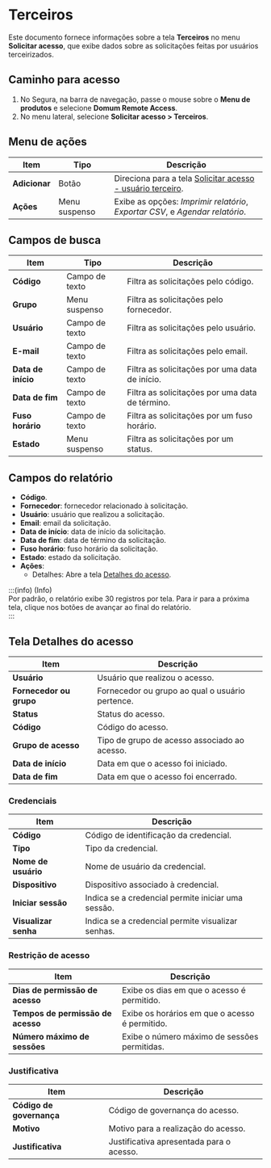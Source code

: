 # Terceiros

Este documento fornece informações sobre a tela **Terceiros** no menu **Solicitar acesso**, que exibe dados sobre as solicitações feitas por usuários terceirizados.

## Caminho para acesso

1. No Segura, na barra de navegação, passe o mouse sobre o **Menu de produtos** e selecione **Domum Remote Access**.  
2. No menu lateral, selecione **Solicitar acesso \> Terceiros**.

## Menu de ações

| Item | Tipo | Descrição |
| ----- | ----- | ----- |
| **Adicionar** | Botão | Direciona para a tela [Solicitar acesso \- usuário terceiro](/v4/docs/pt/access-request-third-party-user). |
| **Ações** | Menu suspenso | Exibe as opções: *Imprimir relatório*, *Exportar CSV*, e *Agendar relatório*. |

## Campos de busca

| Item | Tipo | Descrição |
| ----- | ----- | ----- |
| **Código** | Campo de texto | Filtra as solicitações pelo código. |
| **Grupo** | Menu suspenso | Filtra as solicitações pelo fornecedor. |
| **Usuário** | Campo de texto | Filtra as solicitações pelo usuário. |
| **E-mail** | Campo de texto | Filtra as solicitações pelo email. |
| **Data de início** | Campo de texto | Filtra as solicitações por uma data de início. |
| **Data de fim** | Campo de texto | Filtra as solicitações por uma data de término. |
| **Fuso horário** | Campo de texto | Filtra as solicitações por um fuso horário. |
| **Estado** | Menu suspenso | Filtra as solicitações por um status. |

## Campos do relatório

- **Código**.
- **Fornecedor**: fornecedor relacionado à solicitação.  
- **Usuário**: usuário que realizou a solicitação.  
- **Email**: email da solicitação.  
- **Data de início**: data de início da solicitação.  
- **Data de fim**: data de término da solicitação.  
- **Fuso horário**: fuso horário da solicitação.  
- **Estado**: estado da solicitação.  
- **Ações**:  
    - Detalhes: Abre a tela [Detalhes do acesso](/v4/docs/pt/request-access-third-party#tela-detalhes-do-acesso).

:::(info) (Info)  
Por padrão, o relatório exibe 30 registros por tela. Para ir para a próxima tela, clique nos botões de avançar ao final do relatório.  
:::

## Tela Detalhes do acesso

| Item | Descrição |
| ----- | ----- |
| **Usuário** | Usuário que realizou o acesso. |
| **Fornecedor ou grupo** | Fornecedor ou grupo ao qual o usuário pertence. |
| **Status** | Status do acesso. |
| **Código** | Código do acesso. |
| **Grupo de acesso** | Tipo de grupo de acesso associado ao acesso. |
| **Data de início** | Data em que o acesso foi iniciado. |
| **Data de fim** | Data em que o acesso foi encerrado. |

### Credenciais

| Item | Descrição |
| ----- | ----- |
| **Código** | Código de identificação da credencial. |
| **Tipo** | Tipo da credencial. |
| **Nome de usuário** | Nome de usuário da credencial. |
| **Dispositivo** | Dispositivo associado à credencial. |
| **Iniciar sessão** | Indica se a credencial permite iniciar uma sessão. |
| **Visualizar senha** | Indica se a credencial permite visualizar senhas. |

### Restrição de acesso

| Item | Descrição |
| ----- | ----- |
| **Dias de permissão de acesso** | Exibe os dias em que o acesso é permitido. |
| **Tempos de permissão de acesso** | Exibe os horários em que o acesso é permitido. |
| **Número máximo de sessões** | Exibe o número máximo de sessões permitidas. |

### Justificativa

| Item | Descrição |
| ----- | ----- |
| **Código de governança** | Código de governança do acesso. |
| **Motivo** | Motivo para a realização do acesso. |
| **Justificativa** | Justificativa apresentada para o acesso. |